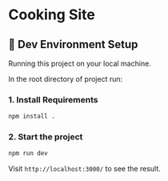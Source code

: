 # Cooking Site

## :hammer: Dev Environment Setup

Running this project on your local machine.

In the root directory of project run:

### 1. Install Requirements

```bash
npm install .
```

### 2. Start the project


```bash
npm run dev
```

Visit `http://localhost:3000/` to see the result.